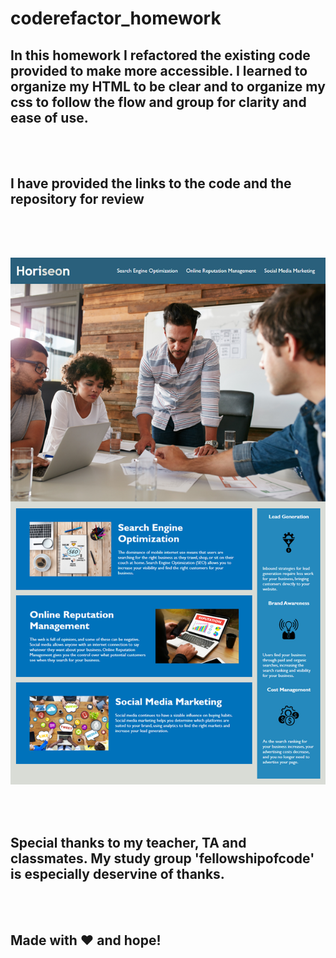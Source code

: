 # coderefactor_homework

## In this homework I refactored the existing code provided to make more accessible. I learned to organize my HTML to be clear and to organize my css to follow the flow and group for clarity and ease of use. 

<br><br>

## I have provided the links to the code and the repository for review

<br> <br>

## 
![The Horiseon webpage includes a navigation bar, a header image, and cards with text and images at the bottom of the page.](Develop/Assets/01-html-css-git-homework-demo.png)

<br><br>

## Special thanks to my teacher, TA and classmates. My study group 'fellowshipofcode' is especially deservine of thanks. 

<br><br>

## Made with ❤️ and hope!
